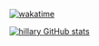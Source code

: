 
[![wakatime](https://wakatime.com/badge/user/61024c53-d77a-4e93-9752-f64c1ac30f6e.svg)](https://wakatime.com/@61024c53-d77a-4e93-9752-f64c1ac30f6e)

[![hillary GitHub stats](https://github-readme-stats.vercel.app/api?username=HillaryKipkoech)](https://github.com/HillaryKipkoech/github-readme-stats)
